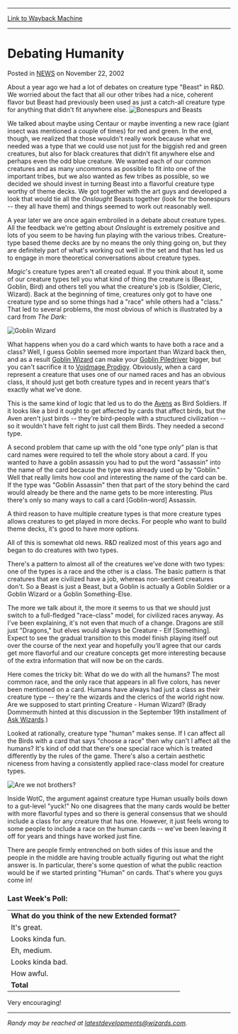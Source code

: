 
---
[Link to Wayback Machine](https://web.archive.org/web/20210430130219/https://magic.wizards.com/en/articles/archive/debating-humanity-2002-11-22)

[_metadata_:description]:- "About a year ago we had a lot of debates on creature type `Beast` in R&D. We worried about the fact that all our other tribes had a nice, coherent flavor but Beast had previously been used as just a catch-all creature type for anything that didn't fit anywhere else. We talked about maybe using Centaur or maybe inventing a new race (giant insect was mentioned a couple of times)"
[_metadata_:generator]:- "Drupal 7 (http://drupal.org)"
[_metadata_:node]:- "287776"
[_metadata_:publish_date]:- "2002-11-22"
[_metadata_:source]:- "div-main-content"
[_metadata_:title]:- "Debating Humanity"
[_metadata_:wayback_capture_timestamp]:- "2021-04-30 13:02:19"
[_metadata_:wayback_raw_url]:- "https://web.archive.org/web/20210430130219id_/https://magic.wizards.com/en/articles/archive/debating-humanity-2002-11-22"
[_metadata_:wayback_url]:- "https://magic.wizards.com/en/articles/archive/debating-humanity-2002-11-22"
---


Debating Humanity
=================



 Posted in [NEWS](/en/articles?source=MX_Nav2020)
 on November 22, 2002 










About a year ago we had a lot of debates on creature type "Beast" in R&D. We worried about the fact that all our other tribes had a nice, coherent flavor but Beast had previously been used as just a catch-all creature type for anything that didn't fit anywhere else. ![Bonespurs and Beasts](https://media.wizards.com/legacy/global/images/mtgcom_daily_rb47_pic1_en.jpg)


We talked about maybe using Centaur or maybe inventing a new race (giant insect was mentioned a couple of times) for red and green. In the end, though, we realized that those wouldn't really work because what we needed was a type that we could use not just for the biggish red and green creatures, but also for black creatures that didn't fit anywhere else and perhaps even the odd blue creature. We wanted each of our common creatures and as many uncommons as possible to fit into one of the important tribes, but we also wanted as few tribes as possible, so we decided we should invest in turning Beast into a flavorful creature type worthy of theme decks. We got together with the art guys and developed a look that would tie all the *Onslaught* Beasts together (look for the bonespurs -- they all have them) and things seemed to work out reasonably well.


A year later we are once again embroiled in a debate about creature types. All the feedback we're getting about *Onslaught* is extremely positive and lots of you seem to be having fun playing with the various tribes. Creature-type based theme decks are by no means the only thing going on, but they are definitely part of what's working out well in the set and that has led us to engage in more theoretical conversations about creature types.


*Magic*'s creature types aren't all created equal. If you think about it, some of our creature types tell you what kind of thing the creature is (Beast, Goblin, Bird) and others tell you what the creature's job is (Soldier, Cleric, Wizard). Back at the beginning of time, creatures only got to have one creature type and so some things had a "race" while others had a "class." That led to several problems, the most obvious of which is illustrated by a card from *The Dark:*


![Goblin Wizard](https://media.wizards.com/legacy/global/images/mtgcom_daily_rb47_pic2_en.jpg)


What happens when you do a card which wants to have both a race and a class? Well, I guess Goblin seemed more important than Wizard back then, and as a result [Goblin Wizard](http://gatherer.wizards.com/Pages/Card/Details.aspx?name=Goblin+Wizard) can make your [Goblin Piledriver](http://gatherer.wizards.com/Pages/Card/Details.aspx?name=Goblin+Piledriver) bigger, but you can't sacrifice it to [Voidmage Prodigy](http://gatherer.wizards.com/Pages/Card/Details.aspx?name=Voidmage+Prodigy). Obviously, when a card represent a creature that uses one of our named races and has an obvious class, it should just get both creature types and in recent years that's exactly what we've done.


This is the same kind of logic that led us to do the [Avens](http://gatherer.wizards.com/Pages/Card/Details.aspx?multiverseid=130985) as Bird Soldiers. If it looks like a bird it ought to get affected by cards that affect birds, but the Aven aren't just birds -- they're bird-people with a structured civilization -- so it wouldn't have felt right to just call them Birds. They needed a second type.


A second problem that came up with the old "one type only" plan is that card names were required to tell the whole story about a card. If you wanted to have a goblin assassin you had to put the word "assassin" into the name of the card because the type was already used up by "Goblin." Well that really limits how cool and interesting the name of the card can be. If the type was "Goblin Assassin" then that part of the story behind the card would already be there and the name gets to be more interesting. Plus there's only so many ways to call a card [Goblin-word] Assassin.


A third reason to have multiple creature types is that more creature types allows creatures to get played in more decks. For people who want to build theme decks, it's good to have more options.


All of this is somewhat old news. R&D realized most of this years ago and began to do creatures with two types.


There's a pattern to almost all of the creatures we've done with two types: one of the types is a race and the other is a class. The basic pattern is that creatures that are civilized have a job, whereas non-sentient creatures don't. So a Beast is just a Beast, but a Goblin is actually a Goblin Soldier or a Goblin Wizard or a Goblin Something-Else.


The more we talk about it, the more it seems to us that we should just switch to a full-fledged "race-class" model, for civilized races anyway. As I've been explaining, it's not even that much of a change. Dragons are still just "Dragons," but elves would always be Creature - Elf [Something]. Expect to see the gradual transition to this model finish playing itself out over the course of the next year and hopefully you'll agree that our cards get more flavorful and our creature concepts get more interesting because of the extra information that will now be on the cards.


Here comes the tricky bit: What do we do with all the humans? The most common race, and the only race that appears in all five colors, has never been mentioned on a card. Humans have always had just a class as their creature type -- they're the wizards and the clerics of the world right now. Are we supposed to start printing Creature - Human Wizard? (Brady Dommermuth hinted at this discussion in the September 19th installment of [Ask Wizards](http://archive.wizards.com/Magic/Magazine/Article.aspx?x=mtgcom/askwizards/0902).)


Looked at rationally, creature type "human" makes sense. If I can affect all the Birds with a card that says "choose a race" then why can't I affect all the humans? It's kind of odd that there's one special race which is treated differently by the rules of the game. There's also a certain aesthetic niceness from having a consistently applied race-class model for creature types.


![Are we not brothers?](https://media.wizards.com/legacy/global/images/mtgcom_daily_rb47_pic3_en.jpg)


Inside WotC, the argument against creature type Human usually boils down to a gut-level "yuck!" No one disagrees that the many cards would be better with more flavorful types and so there is general consensus that we should include a class for any creature that has one. However, it just feels wrong to some people to include a race on the human cards -- we've been leaving it off for years and things have worked just fine.


There are people firmly entrenched on both sides of this issue and the people in the middle are having trouble actually figuring out what the right answer is. In particular, there's some question of what the public reaction would be if we started printing "Human" on cards. That's where you guys come in!


### Last Week's Poll:




|  |
| --- |
| **What do you think of the new Extended format?** |
| It's great. | 2006 | 36.7% |
| Looks kinda fun. | 1895 | 34.7% |
| Eh, medium. | 741 | 13.6% |
| Looks kinda bad. | 378 | 6.9% |
| How awful. | 443 | 8.1% |
| **Total** | **5463** | **100.0%** |

Very encouraging!




---

*Randy may be reached at latestdevelopments@wizards.com.*







